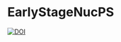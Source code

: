 # EarlyStageNucPS


[![DOI](https://zenodo.org/badge/496082044.svg)](https://zenodo.org/badge/latestdoi/496082044)

